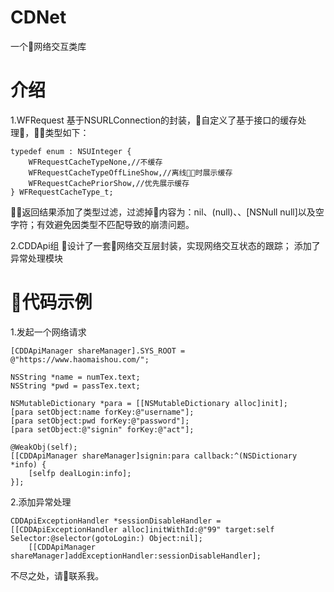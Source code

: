 # CDNet
一个网络交互类库

# 介绍
1.WFRequest
基于NSURLConnection的封装，自定义了基于接口的缓存处理，类型如下：
```Objc
typedef enum : NSUInteger {
    WFRequestCacheTypeNone,//不缓存
    WFRequestCacheTypeOffLineShow,//离线时展示缓存
    WFRequestCachePriorShow,//优先展示缓存
} WFRequestCacheType_t;
```
返回结果添加了类型过滤，过滤掉内容为：nil、(null)、<null>、[NSNull null]以及空字符；有效避免因类型不匹配导致的崩溃问题。

2.CDDApi组
设计了一套网络交互层封装，实现网络交互状态的跟踪；
添加了异常处理模块

# 代码示例
1.发起一个网络请求
```objc
[CDDApiManager shareManager].SYS_ROOT = @"https://www.haomaishou.com/";

NSString *name = numTex.text;
NSString *pwd = passTex.text;
    
NSMutableDictionary *para = [[NSMutableDictionary alloc]init];
[para setObject:name forKey:@"username"];
[para setObject:pwd forKey:@"password"];
[para setObject:@"signin" forKey:@"act"];
    
@WeakObj(self);
[[CDDApiManager shareManager]signin:para callback:^(NSDictionary *info) {
    [selfp dealLogin:info];
}];
```
2.添加异常处理
```objc
CDDApiExceptionHandler *sessionDisableHandler = [[CDDApiExceptionHandler alloc]initWithId:@"99" target:self Selector:@selector(gotoLogin:) Object:nil];
    [[CDDApiManager shareManager]addExceptionHandler:sessionDisableHandler];
```

不尽之处，请联系我。
